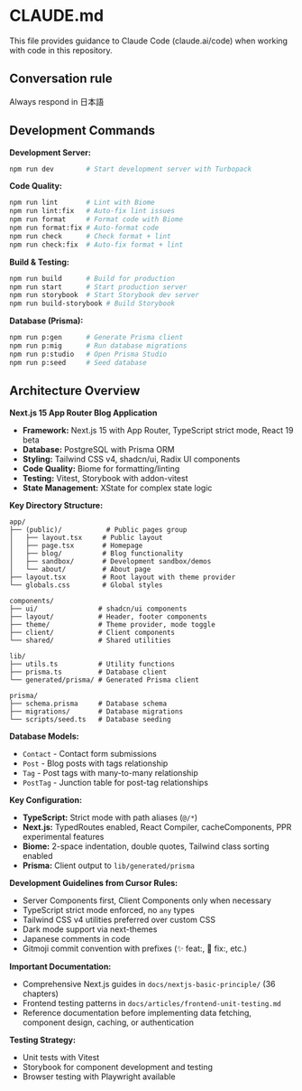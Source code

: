 # CLAUDE.md

This file provides guidance to Claude Code (claude.ai/code) when working with code in this repository.

## Conversation rule
Always respond in 日本語

## Development Commands

**Development Server:**
```bash
npm run dev        # Start development server with Turbopack
```

**Code Quality:**
```bash
npm run lint       # Lint with Biome
npm run lint:fix   # Auto-fix lint issues
npm run format     # Format code with Biome
npm run format:fix # Auto-format code
npm run check      # Check format + lint
npm run check:fix  # Auto-fix format + lint
```

**Build & Testing:**
```bash
npm run build      # Build for production
npm run start      # Start production server
npm run storybook  # Start Storybook dev server
npm run build-storybook # Build Storybook
```

**Database (Prisma):**
```bash
npm run p:gen      # Generate Prisma client
npm run p:mig      # Run database migrations
npm run p:studio   # Open Prisma Studio
npm run p:seed     # Seed database
```

## Architecture Overview

**Next.js 15 App Router Blog Application**
- **Framework:** Next.js 15 with App Router, TypeScript strict mode, React 19 beta
- **Database:** PostgreSQL with Prisma ORM
- **Styling:** Tailwind CSS v4, shadcn/ui, Radix UI components
- **Code Quality:** Biome for formatting/linting
- **Testing:** Vitest, Storybook with addon-vitest
- **State Management:** XState for complex state logic

**Key Directory Structure:**
```
app/
├── (public)/           # Public pages group
│   ├── layout.tsx     # Public layout
│   ├── page.tsx       # Homepage
│   ├── blog/          # Blog functionality
│   ├── sandbox/       # Development sandbox/demos
│   └── about/         # About page
├── layout.tsx         # Root layout with theme provider
└── globals.css        # Global styles

components/
├── ui/               # shadcn/ui components
├── layout/           # Header, footer components
├── theme/            # Theme provider, mode toggle
├── client/           # Client components
└── shared/           # Shared utilities

lib/
├── utils.ts          # Utility functions
├── prisma.ts         # Database client
└── generated/prisma/ # Generated Prisma client

prisma/
├── schema.prisma     # Database schema
├── migrations/       # Database migrations
└── scripts/seed.ts   # Database seeding
```

**Database Models:**
- `Contact` - Contact form submissions
- `Post` - Blog posts with tags relationship
- `Tag` - Post tags with many-to-many relationship
- `PostTag` - Junction table for post-tag relationships

**Key Configuration:**
- **TypeScript:** Strict mode with path aliases (`@/*`)
- **Next.js:** TypedRoutes enabled, React Compiler, cacheComponents, PPR experimental features
- **Biome:** 2-space indentation, double quotes, Tailwind class sorting enabled
- **Prisma:** Client output to `lib/generated/prisma`

**Development Guidelines from Cursor Rules:**
- Server Components first, Client Components only when necessary
- TypeScript strict mode enforced, no `any` types
- Tailwind CSS v4 utilities preferred over custom CSS
- Dark mode support via next-themes
- Japanese comments in code
- Gitmoji commit convention with prefixes (✨ feat:, 🐛 fix:, etc.)

**Important Documentation:**
- Comprehensive Next.js guides in `docs/nextjs-basic-principle/` (36 chapters)
- Frontend testing patterns in `docs/articles/frontend-unit-testing.md`
- Reference documentation before implementing data fetching, component design, caching, or authentication

**Testing Strategy:**
- Unit tests with Vitest
- Storybook for component development and testing
- Browser testing with Playwright available
